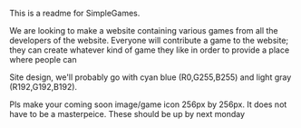 This       is a readme for SimpleGames.

We are looking to make a website containing various games from all the developers of the website. Everyone will contribute a game to the website; they can create whatever kind of game they like in order to provide a place where people can

Site design, we'll probably go with cyan blue (R0,G255,B255) and light gray (R192,G192,B192).

Pls make your coming soon image/game icon 256px by 256px. It does not have to be a masterpeice. These should be up by next monday
